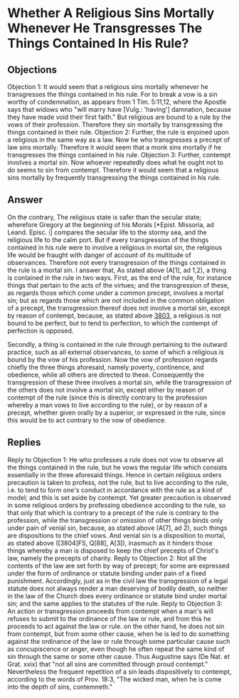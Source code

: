 # Whether A Religious Sins Mortally Whenever He Transgresses The Things Contained In His Rule?
## Objections
Objection 1: It would seem that a religious sins mortally whenever he transgresses the things contained in his rule. For to break a vow is a sin worthy of condemnation, as appears from 1 Tim. 5:11,12, where the Apostle says that widows who "will marry have [Vulg.: 'having'] damnation, because they have made void their first faith." But religious are bound to a rule by the vows of their profession. Therefore they sin mortally by transgressing the things contained in their rule.
Objection 2: Further, the rule is enjoined upon a religious in the same way as a law. Now he who transgresses a precept of law sins mortally. Therefore it would seem that a monk sins mortally if he transgresses the things contained in his rule.
Objection 3: Further, contempt involves a mortal sin. Now whoever repeatedly does what he ought not to do seems to sin from contempt. Therefore it would seem that a religious sins mortally by frequently transgressing the things contained in his rule.
## Answer
On the contrary, The religious state is safer than the secular state; wherefore Gregory at the beginning of his Morals [*Epist. Missoria, ad Leand. Episc. i] compares the secular life to the stormy sea, and the religious life to the calm port. But if every transgression of the things contained in his rule were to involve a religious in mortal sin, the religious life would be fraught with danger of account of its multitude of observances. Therefore not every transgression of the things contained in the rule is a mortal sin.
I answer that, As stated above (A[1], ad 1,2), a thing is contained in the rule in two ways. First, as the end of the rule, for instance things that pertain to the acts of the virtues; and the transgression of these, as regards those which come under a common precept, involves a mortal sin; but as regards those which are not included in the common obligation of a precept, the transgression thereof does not involve a mortal sin, except by reason of contempt, because, as stated above [3803](A[2]), a religious is not bound to be perfect, but to tend to perfection, to which the contempt of perfection is opposed.

Secondly, a thing is contained in the rule through pertaining to the outward practice, such as all external observances, to some of which a religious is bound by the vow of his profession. Now the vow of profession regards chiefly the three things aforesaid, namely poverty, continence, and obedience, while all others are directed to these. Consequently the transgression of these three involves a mortal sin, while the transgression of the others does not involve a mortal sin, except either by reason of contempt of the rule (since this is directly contrary to the profession whereby a man vows to live according to the rule), or by reason of a precept, whether given orally by a superior, or expressed in the rule, since this would be to act contrary to the vow of obedience.
## Replies
Reply to Objection 1: He who professes a rule does not vow to observe all the things contained in the rule, but he vows the regular life which consists essentially in the three aforesaid things. Hence in certain religious orders precaution is taken to profess, not the rule, but to live according to the rule, i.e. to tend to form one's conduct in accordance with the rule as a kind of model; and this is set aside by contempt. Yet greater precaution is observed in some religious orders by professing obedience according to the rule, so that only that which is contrary to a precept of the rule is contrary to the profession, while the transgression or omission of other things binds only under pain of venial sin, because, as stated above (A[7], ad 2), such things are dispositions to the chief vows. And venial sin is a disposition to mortal, as stated above ([3804]FS, Q[88], A[3]), inasmuch as it hinders those things whereby a man is disposed to keep the chief precepts of Christ's law, namely the precepts of charity.
Reply to Objection 2: Not all the contents of the law are set forth by way of precept; for some are expressed under the form of ordinance or statute binding under pain of a fixed punishment. Accordingly, just as in the civil law the transgression of a legal statute does not always render a man deserving of bodily death, so neither in the law of the Church does every ordinance or statute bind under mortal sin; and the same applies to the statutes of the rule.
Reply to Objection 3: An action or transgression proceeds from contempt when a man's will refuses to submit to the ordinance of the law or rule, and from this he proceeds to act against the law or rule. on the other hand, he does not sin from contempt, but from some other cause, when he is led to do something against the ordinance of the law or rule through some particular cause such as concupiscence or anger, even though he often repeat the same kind of sin through the same or some other cause. Thus Augustine says (De Nat. et Grat. xxix) that "not all sins are committed through proud contempt." Nevertheless the frequent repetition of a sin leads dispositively to contempt, according to the words of Prov. 18:3, "The wicked man, when he is come into the depth of sins, contemneth."